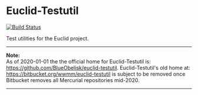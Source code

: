 # Euclid-Testutil
[![Build Status](https://travis-ci.org/BlueObelisk/euclid-testutil.svg?branch=master)](https://travis-ci.org/BlueObelisk/euclid-testutil)

Test utilities for the Euclid project.

---
**Note:**  
As of 2020-01-01 the the official home for Euclid-Testutil is:
<https://github.com/BlueObelisk/euclid-testutil>.
Euclid-Testutil's old home at: <https://bitbucket.org/wwmm/euclid-testutil> 
is subject to be removed once Bitbucket removes all Mercurial repositories mid-2020.

---
